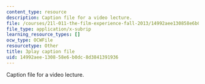 ```yaml
---
content_type: resource
description: Caption file for a video lecture.
file: /courses/21l-011-the-film-experience-fall-2013/14992aee130858e6b0dc8d3841391936_LFOsw1Vccac.vtt
file_type: application/x-subrip
learning_resource_types: []
ocw_type: OCWFile
resourcetype: Other
title: 3play caption file
uid: 14992aee-1308-58e6-b0dc-8d3841391936
---
```

Caption file for a video lecture.

